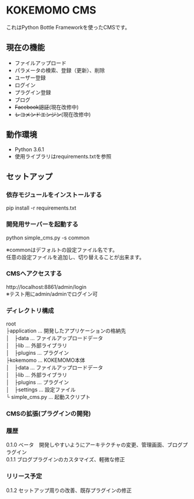# KOKEMOMO CMS

これはPython Bottle Frameworkを使ったCMSです。

## 現在の機能
+ ファイルアップロード
+ パラメータの検索、登録（更新）、削除
+ ユーザー登録
+ ログイン
+ プラグイン登録
+ ブログ
+ ~~Facebook認証~~(現在改修中)
+ ~~レコメンドエンジン~~(現在改修中)

## 動作環境
+ Python 3.6.1
+ 使用ライブラリはrequirements.txtを参照

## セットアップ
### 依存モジュールをインストールする
pip install -r requirements.txt
### 開発用サーバーを起動する
python simple_cms.py -s common  

※commonはデフォルトの設定ファイル名です。  
任意の設定ファイルを追加し、切り替えることが出来ます。  

### CMSへアクセスする
http://localhost:8861/admin/login  
※テスト用にadmin/adminでログイン可

### ディレクトリ構成
  root  
  ├application … 開発したアプリケーションの格納先  
  │　├data … ファイルアップロードデータ  
  │　├lib … 外部ライブラリ  
  │　├plugins … プラグイン  
  ├kokemomo … KOKEMOMO本体  
  │　├data … ファイルアップロードデータ  
  │　├lib … 外部ライブラリ  
  │　├plugins … プラグイン  
  │　├settings … 設定ファイル  
  └ simple_cms.py … 起動スクリプト  


### CMSの拡張(プラグインの開発)

### 履歴
  0.1.0 ベータ　開発しやすいようにアーキテクチャの変更、管理画面、ブログプラグイン  
  0.1.1 ブログプラグインのカスタマイズ、軽微な修正  

### リリース予定
  0.1.2 セットアップ周りの改善、既存プラグインの修正  
